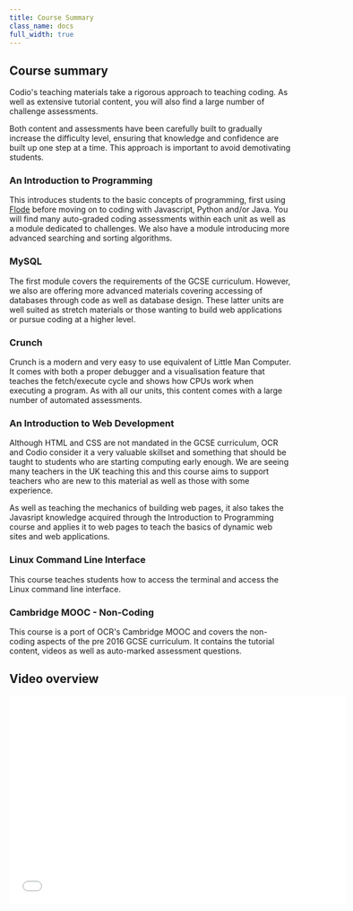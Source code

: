 ```yaml
---
title: Course Summary
class_name: docs
full_width: true
---
```


## Course summary
Codio's teaching materials take a rigorous approach to teaching coding. As well as extensive tutorial content, you will also find a large number of challenge assessments.

Both content and assessments have been carefully built to gradually increase the difficulty level, ensuring that knowledge and confidence are built up one step at a time. This approach is important to avoid demotivating students.


### An Introduction to Programming
This introduces students to the basic concepts of programming, first using [Flode](/docs/content/courses/flode) before moving on to coding with Javascript, Python and/or Java. You will find many auto-graded coding assessments within each unit as well as a module dedicated to challenges. We also have a module introducing more advanced searching and sorting algorithms.

### MySQL
The first module covers the requirements of the GCSE curriculum. However, we also are offering more advanced materials covering accessing of databases through code as well as database design. These latter units are well suited as stretch materials or those wanting to build web applications or pursue coding at a higher level.

### Crunch
Crunch is a modern and very easy to use equivalent of Little Man Computer. It comes with both a proper debugger and a visualisation feature that teaches the fetch/execute cycle and shows how CPUs work when executing a program. As with all our units, this content comes with a large number of automated assessments.

### An Introduction to Web Development
Although HTML and CSS are not mandated in the GCSE curriculum, OCR and Codio consider it a very valuable skillset and something that should be taught to students who are starting computing early enough. We are seeing many teachers in the UK teaching this and this course aims to support teachers who are new to this material as well as those with some experience. 

As well as teaching the mechanics of building web pages, it also takes the Javasript knowledge acquired through the Introduction to Programming course and applies it to web pages to teach the basics of dynamic web sites and web applications.

### Linux Command Line Interface
This course teaches students how to access the terminal and access the Linux command line interface. 

### Cambridge MOOC - Non-Coding
This course is a port of OCR's Cambridge MOOC and covers the non-coding aspects of the pre 2016 GCSE curriculum. It contains the tutorial content, videos as well as auto-marked assessment questions.

## Video overview

<div class="video">
<div class="video-wrapper">
<iframe src="//player.vimeo.com/video/138398237" width="600" height="370" frameborder="0" webkitallowfullscreen mozallowflscreen allowfullscreen></iframe>
</div>
</div>
